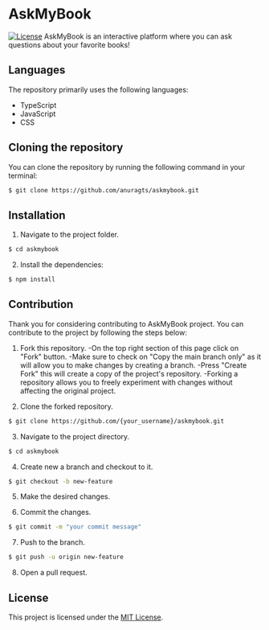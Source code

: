 # AskMyBook

[![License](https://img.shields.io/badge/License-MIT-green.svg)](https://opensource.org/licenses/MIT) 
AskMyBook is an interactive platform where you can ask questions about your favorite books!

## Languages
The repository primarily uses the following languages:
- TypeScript
- JavaScript
- CSS

## Cloning the repository

You can clone the repository by running the following command in your terminal:

```bash
$ git clone https://github.com/anuragts/askmybook.git
```

## Installation
1. Navigate to the project folder.

```bash
$ cd askmybook
```

2. Install the dependencies:

```bash
$ npm install
```

## Contribution
Thank you for considering contributing to AskMyBook project. You can contribute to the project by following the steps below:

1. Fork this repository.
 -On the top right section of this page click on "Fork" button.
 -Make sure to check on "Copy the main branch only" as it will allow you to make changes by creating a branch.
 -Press "Create Fork" this will create a copy of the project's repository.
 -Forking a repository allows you to freely experiment with changes without affecting the original project.

2. Clone the forked repository.

```bash
$ git clone https://github.com/{your_username}/askmybook.git
```

3. Navigate to the project directory.

```bash
$ cd askmybook
```

4. Create new a branch and checkout to it.

```bash
$ git checkout -b new-feature
```

5. Make the desired changes.

6. Commit the changes.

```bash
$ git commit -m "your commit message"
```

7. Push to the branch.

```bash
$ git push -u origin new-feature
```

8. Open a pull request.

## License

This project is licensed under the [MIT License](https://opensource.org/licenses/MIT).
